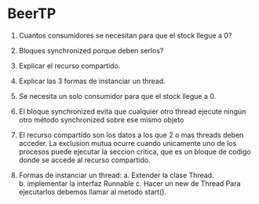 # BeerTP

1) Cuantos consumidores se necesitan para que el stock llegue a 0?
2) Bloques synchronized porque deben serlos?
3) Explicar el recurso compartido.
4) Explicar las 3 formas de instanciar un thread.


1) Se necesita un solo consumidor para que el stock llegue a 0.
2) El bloque synchronized evita que cualquier otro thread ejecute 
ningún otro método synchronized sobre ese mismo
    objeto
3) El recurso compartido son los datos a los que 2 o mas threads deben acceder.
La exclusion mutua ocurre cuando unicamente uno de los procesos puede ejecutar la seccion critica, que es un bloque de codigo donde se accede al recurso compartido.
 

4) Formas de instanciar un thread:
    a. Extender la clase Thread.      
    b. implementar la interfaz Runnable
    c. Hacer un new de Thread
    Para ejecutarlos debemos llamar al metodo start(). 
